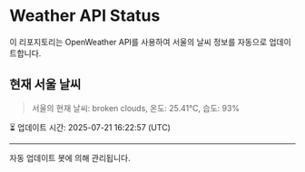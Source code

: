 
# Weather API Status

이 리포지토리는 OpenWeather API를 사용하여 서울의 날씨 정보를 자동으로 업데이트합니다.

## 현재 서울 날씨
> 서울의 현재 날씨: broken clouds, 온도: 25.41°C, 습도: 93%

⏳ 업데이트 시간: 2025-07-21 16:22:57 (UTC)

---
자동 업데이트 봇에 의해 관리됩니다.
